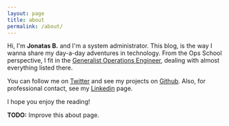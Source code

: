 ```yaml
---
layout: page
title: about 
permalink: /about/
---
```


Hi, I'm **Jonatas B.** and I'm a system administrator. This blog, is the way I wanna share my day-a-day adventures in technology. From the Ops School perspective, I fit in the [Generalist Operations Engineer](http://www.opsschool.org/en/latest/careers.html#generalized-career-paths), dealing with almost everything listed there.

You can follow me on [Twitter](https://twitter.com/vuashhhh) and see my projects on [Github](https://github.com/jonatasbaldin). Also, for professional contact, see my [Linkedin](https://www.linkedin.com/profile/view?id=248163136) page.

I hope you enjoy the reading!

**TODO:** Improve this about page.
